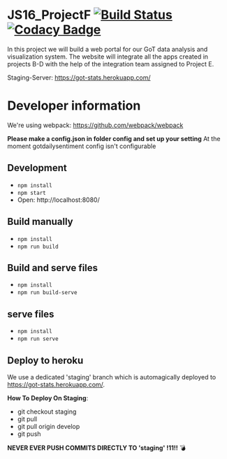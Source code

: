 # JS16_ProjectF [![Build Status](https://travis-ci.org/Rostlab/JS16_ProjectF.svg?branch=react)](https://travis-ci.org/Rostlab/JS16_ProjectF) [![Codacy Badge](https://api.codacy.com/project/badge/grade/cee88a696a9749aa98ea9987ba91b926)](https://www.codacy.com/app/mail_25/JS16_ProjectF)
In this project we will build a web portal for our GoT data analysis and visualization system. The website will integrate all the apps created in projects B-D with the help of the integration team assigned to Project E.

Staging-Server:
https://got-stats.herokuapp.com/

# Developer information
We're using webpack: https://github.com/webpack/webpack

**Please make a config.json in folder config and set up your setting**
At the moment gotdailysentiment config isn't configurable

## Development
* `npm install`
* `npm start`
* Open: http://localhost:8080/

## Build manually
* `npm install`
* `npm run build`

## Build and serve files
* `npm install`
* `npm run build-serve`

## serve files
* `npm install`
* `npm run serve`

## Deploy to heroku
We use a dedicated 'staging' branch which is automagically deployed to https://got-stats.herokuapp.com/.

**How To Deploy On Staging**:
* git checkout staging
* git pull
* git pull origin develop
* git push

**NEVER EVER PUSH COMMITS DIRECTLY TO 'staging' !11!!** :bomb:
